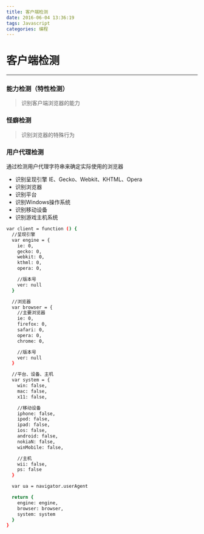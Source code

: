 ```yaml
---
title: 客户端检测
date: 2016-06-04 13:36:19
tags: Javascript
categories: 编程
---
```


# 客户端检测
-----------

### 能力检测（特性检测）
>识别客户端浏览器的能力

### 怪癖检测
>识别浏览器的特殊行为

### 用户代理检测
通过检测用户代理字符串来确定实际使用的浏览器

- 识别呈现引擎
IE、Gecko、Webkit、KHTML、Opera
- 识别浏览器
- 识别平台
- 识别Windows操作系统
- 识别移动设备
- 识别游戏主机系统

```bash
var client = function () {
  //呈现引擎
  var engine = {
    ie: 0,
    gecko: 0,
    webkit: 0,
    kthml: 0,
    opera: 0,

    //版本号
    ver: null
  }

  //浏览器
  var browser = {
    //主要浏览器
    ie: 0,
    firefox: 0,
    safari: 0,
    opera: 0,
    chrome: 0,

    //版本号
    ver: null
  }

  //平台、设备、主机
  var system = {
    win: false,
    mac: false,
    x11: false,

    //移动设备
    iphone: false,
    ipod: false,
    ipad: false,
    ios: false,
    android: false,
    nokiaN: false,
    winMobile: false,

    //主机
    wii: false,
    ps: false
  }

  var ua = navigator.userAgent

  return {
    engine: engine,
    browser: browser,
    system: system
  }
}
```